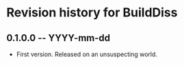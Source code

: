 # Revision history for BuildDiss

## 0.1.0.0 -- YYYY-mm-dd

* First version. Released on an unsuspecting world.
